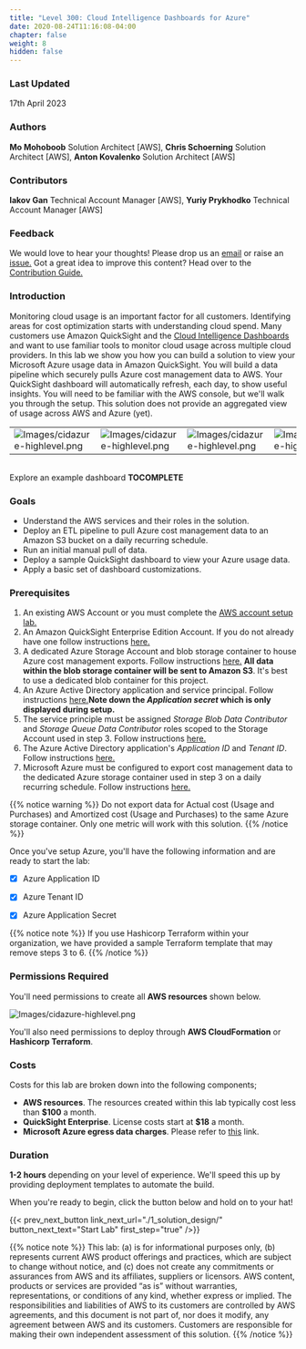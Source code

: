 ```yaml
---
title: "Level 300: Cloud Intelligence Dashboards for Azure"
date: 2020-08-24T11:16:08-04:00
chapter: false
weight: 8
hidden: false
---
```


### Last Updated

17th April 2023

### Authors

**Mo Mohoboob** Solution Architect [AWS], **Chris Schoerning** Solution Architect [AWS], **Anton Kovalenko** Solution Architect [AWS]

### Contributors
**Iakov Gan** Technical Account Manager [AWS], **Yuriy Prykhodko** Technical Account Manager [AWS]

### Feedback

We would love to hear your thoughts! Please drop us an [email](mailto:cloud-intelligence-dashboards@amazon.com) or raise an [issue.](/contributing/02_reportingbugs/) Got a great idea to improve this content? Head over to the [Contribution Guide.](/contributing/)

### Introduction
Monitoring cloud usage is an important factor for all customers. Identifying areas for cost optimization starts with understanding cloud spend. Many customers use Amazon QuickSight and the [Cloud Intelligence Dashboards](/cost/200_labs/200_cloud_intelligence/) and want to use familiar tools to monitor cloud usage across multiple cloud providers. In this lab we show you how you can build a solution to view your Microsoft Azure usage data in Amazon QuickSight. You will build a data pipeline which securely pulls Azure cost management data to AWS. Your QuickSight dashboard will automatically refresh, each day, to show useful insights. You will need to be familiar with the AWS console, but we'll walk you through the setup. This solution does not provide an aggregated view of usage across AWS and Azure (yet).

| | | | |
|-|-|-|-|
|![Images/cidazure-highlevel.png](/Cost/300_Cloud_Intelligence_Dashboard_for_Azure/Images/cidazure-dashboard-1.png?width=300px)|![Images/cidazure-highlevel.png](/Cost/300_Cloud_Intelligence_Dashboard_for_Azure/Images/cidazure-dashboard-2.png?width=300px)|![Images/cidazure-highlevel.png](/Cost/300_Cloud_Intelligence_Dashboard_for_Azure/Images/cidazure-dashboard-3.png?width=300px)|![Images/cidazure-highlevel.png](/Cost/300_Cloud_Intelligence_Dashboard_for_Azure/Images/cidazure-dashboard-4.png?width=300px)|

| | | | |
|-|-|-|-|

Explore an example dashboard **TOCOMPLETE**

### Goals

* Understand the AWS services and their roles in the solution.
* Deploy an ETL pipeline to pull Azure cost management data to an Amazon S3 bucket on a daily recurring schedule.
* Run an initial manual pull of data.
* Deploy a sample QuickSight dashboard to view your Azure usage data.
* Apply a basic set of dashboard customizations.

### Prerequisites

1. An existing AWS Account or you must complete the [AWS account setup lab.](/cost/100_labs/100_1_aws_account_setup/)
2. An Amazon QuickSight Enterprise Edition Account. If you do not already have one follow instructions [here.](https://aws.amazon.com/premiumsupport/knowledge-center/quicksight-enterprise-account/)
3. A dedicated Azure Storage Account and blob storage container to house Azure cost management exports. Follow instructions [here.](https://learn.microsoft.com/en-us/azure/storage/common/storage-account-create?tabs=azure-portal) **All data within the blob storage container will be sent to Amazon S3**. It's best to use a dedicated blob container for this project.
4. An Azure Active Directory application and service principal. Follow instructions [here.](https://learn.microsoft.com/en-us/azure/active-directory/develop/howto-create-service-principal-portal)**Note down the *Application secret* which is only displayed during setup.**
5. The service principle must be assigned *Storage Blob Data Contributor* and *Storage Queue Data Contributor* roles scoped to the Storage Account used in step 3. Follow instructions [here.](https://learn.microsoft.com/en-us/azure/storage/blobs/assign-azure-role-data-access?tabs=portal)
6. The Azure Active Directory application's *Application ID* and *Tenant ID*. Follow instructions [here.](https://learn.microsoft.com/en-us/azure/active-directory/develop/howto-create-service-principal-portal#sign-in-to-the-application)
7. Microsoft Azure must be configured to export cost management data to the dedicated Azure storage container used in step 3 on a daily recurring schedule. Follow instructions [here.](https://learn.microsoft.com/en-us/azure/cost-management-billing/costs/tutorial-export-acm-data?tabs=azure-portal)

{{% notice warning %}}
Do not export data for Actual cost (Usage and Purchases) and Amortized cost (Usage and Purchases) to the same Azure storage container. Only one metric will work with this solution. 
{{% /notice %}} 

Once you've setup Azure, you'll have the following information and are ready to start the lab:

- [x] Azure Application ID
- [x] Azure Tenant ID
- [x] Azure Application Secret


{{% notice note %}}
If you use Hashicorp Terraform within your organization, we have provided a sample Terraform template that may remove steps 3 to 6.
{{% /notice %}} 

### Permissions Required

You'll need permissions to create all **AWS resources** shown below.

![Images/cidazure-highlevel.png](/Cost/300_Cloud_Intelligence_Dashboard_for_Azure/Images/cidazure-highlevel.png)

You'll also need permissions to deploy through **AWS CloudFormation** or **Hashicorp Terraform**. 

### Costs

Costs for this lab are broken down into the following components;

* **AWS resources**. The resources created within this lab typically cost less than **$100** a month. 
* **QuickSight Enterprise**. License costs start at **$18** a month.
* **Microsoft Azure egress data charges**. Please refer to [this](https://azure.microsoft.com/en-us/pricing/details/bandwidth/) link.

### Duration

**1-2 hours** depending on your level of experience. We'll speed this up by providing deployment templates to automate the build.

When you're ready to begin, click the button below and hold on to your hat!

{{< prev_next_button link_next_url="./1_solution_design/" button_next_text="Start Lab" first_step="true" />}}

{{% notice note %}}
 This lab: (a) is for informational purposes only, (b) represents current AWS product offerings and practices, which are subject to change without notice, and (c) does not create any commitments or assurances from AWS and its affiliates, suppliers or licensors. AWS content, products or services are provided “as is” without warranties, representations, or conditions of any kind, whether express or implied. The responsibilities and liabilities of AWS to its customers are controlled by AWS agreements, and this document is not part of, nor does it modify, any agreement between AWS and its customers. Customers are responsible for making their own independent assessment of this solution.
{{% /notice %}}